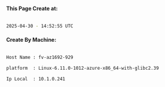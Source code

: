 
   
#### This Page Create at:

```bash

2025-04-30 - 14:52:55 UTC

```

#### Create By Machine:

```bash

Host Name : fv-az1692-929

platform  : Linux-6.11.0-1012-azure-x86_64-with-glibc2.39

Ip Local  : 10.1.0.241

```

